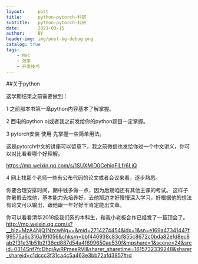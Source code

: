 ```yaml
---
layout:     post
title:      python-pytorch-科研
subtitle:   python-pytorch-科研
date:       2021-03-15
author:     BY
header-img: img/post-bg-debug.png
catalog: true
tags:
    - Mac
    - 效率
    - 开发技巧
---
```

##关于python

这学期结束之前需要做到：

1 之前那本书第一章python内容基本了解掌握。

2 西电的python oj或者我之前发给你的python题目一定掌握。

3 pytorch安装 使用 先掌握一些简单用法。

这是pytorch中文的讲座可以留意下，我之前微信也发给你过一个中文讲义，你可以对比看看哪个好理解。 

https://mp.weixin.qq.com/s/1SUXMlD0CehiqFlLfr6LjQ

4 网上找那个老师一些有公布代码的论文或者会议来看，逐步熟悉。

你要合理安排时间，期中钱多做一点，因为后期咱还有其他主课的考试。
这样子你暑假去找他，基本能力先培养好，去他那边才好慢慢深入学习，好根据他的想法有论文可以输出，跟他跟一年好好干肯定能出文章。

你可以看看清华2018级我们系的本科生，和我小老板合作已经发了一篇顶会了。
http://mp.weixin.qq.com/s?__biz=MzA4NjQ1NzcwNg==&mid=2714274454&idx=1&sn=e169a47341447f99575a6c316a191056&chksm=bbf446938c83cf855c8672c0bda82efd8ec8ab2f31e31b51b2f36cd887d54a4f699650ae530f&mpshare=1&scene=24&srcid=0314Snf7fcDhqjAwRPmeeRVI&sharer_sharetime=1615732339248&sharer_shareid=c1dccc3f31ca4c5a463e3bb72afd3857#rd 
